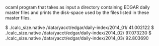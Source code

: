ocaml program that takes as input a directory containing EDGAR daily master files and prints the disk-space used by the files listed in these master files.

$ ./calc_size.native /data/yacct/edgar/daily-index/2014_01/
41.002122
$ ./calc_size.native /data/yacct/edgar/daily-index/2014_02/
97.073230
$ ./calc_size.native /data/yacct/edgar/daily-index/2014_03/
92.803690
